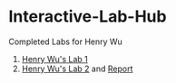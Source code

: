 # Interactive-Lab-Hub

Completed Labs for Henry Wu

1. [Henry Wu's Lab 1](//github.com/henryw30/IDD-Fa18-Lab1)
2. [Henry Wu's Lab 2](https://github.com/henryw30/Interactive-Lab-Hub/blob/master/Lab2) and [Report](https://github.com/henryw30/Interactive-Lab-Hub/blob/master/Lab2/lab2.md)
